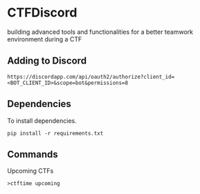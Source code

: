 # CTFDiscord
building advanced tools and functionalities for a better teamwork environment during a CTF

## Adding to Discord

`https://discordapp.com/api/oauth2/authorize?client_id=<BOT_CLIENT_ID>&scope=bot&permissions=8`

## Dependencies

To install dependencies.

`pip install -r requirements.txt`

## Commands

Upcoming CTFs

`>ctftime upcoming`